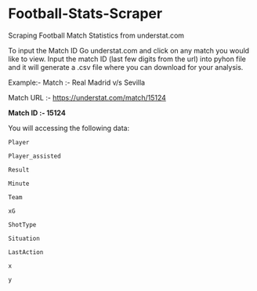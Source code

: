 # Football-Stats-Scraper
Scraping Football Match Statistics from understat.com

To input the Match ID
  Go understat.com and click on any match you would like to view.
  Input the match ID (last few digits from the url) into pyhon file and it will generate a .csv file where you can download for your analysis.
  
  
Example:-
  Match :- Real Madrid v/s Sevilla
 
  Match URL :- https://understat.com/match/15124

  **Match ID :- 15124**
  
  You will accessing the following data:
  
    Player

    Player_assisted

    Result
    
    Minute

    Team

    xG

    ShotType

    Situation

    LastAction

    x

    y
